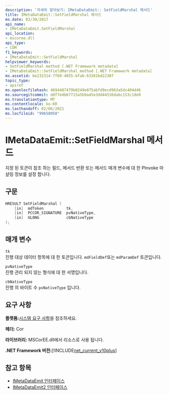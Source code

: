 ```yaml
---
description: '자세히 알아보기: IMetaDataEmit:: SetFieldMarshal 메서드'
title: IMetaDataEmit::SetFieldMarshal 메서드
ms.date: 03/30/2017
api_name:
- IMetaDataEmit.SetFieldMarshal
api_location:
- mscoree.dll
api_type:
- COM
f1_keywords:
- IMetaDataEmit::SetFieldMarshal
helpviewer_keywords:
- SetFieldMarshal method [.NET Framework metadata]
- IMetaDataEmit::SetFieldMarshal method [.NET Framework metadata]
ms.assetid: be232314-7f69-4855-bfab-63361bd22307
topic_type:
- apiref
ms.openlocfilehash: 4694487479b0249e875abfd9ecd963a5dc404d46
ms.sourcegitcommit: ddf7edb67715a5b9a45e3dd44536dabc153c1de0
ms.translationtype: MT
ms.contentlocale: ko-KR
ms.lasthandoff: 02/06/2021
ms.locfileid: "99658050"
---
```

# <a name="imetadataemitsetfieldmarshal-method"></a>IMetaDataEmit::SetFieldMarshal 메서드

지정 된 토큰이 참조 하는 필드, 메서드 반환 또는 메서드 매개 변수에 대 한 PInvoke 마샬링 정보를 설정 합니다.  
  
## <a name="syntax"></a>구문  
  
```cpp  
HRESULT SetFieldMarshal (  
    [in]  mdToken          tk,
    [in]  PCCOR_SIGNATURE  pvNativeType,
    [in]  ULONG            cbNativeType
);  
```  
  
## <a name="parameters"></a>매개 변수  

 `tk`  
 진행 대상 데이터 항목에 대 한 토큰입니다. `mdFieldDef`또는 `mdParamDef` 토큰입니다.  
  
 `pvNativeType`  
 진행 관리 되지 않는 형식에 대 한 서명입니다.  
  
 `cbNativeType`  
 진행 의 바이트 수 `pvNativeType` 입니다.  
  
## <a name="requirements"></a>요구 사항  

 **플랫폼:**[시스템 요구 사항](../../get-started/system-requirements.md)을 참조하세요.  
  
 **헤더:** Cor  
  
 **라이브러리:** MSCorEE.dll에서 리소스로 사용 됩니다.  
  
 **.NET Framework 버전:**[!INCLUDE[net_current_v10plus](../../../../includes/net-current-v10plus-md.md)]  
  
## <a name="see-also"></a>참고 항목

- [IMetaDataEmit 인터페이스](imetadataemit-interface.md)
- [IMetaDataEmit2 인터페이스](imetadataemit2-interface.md)

